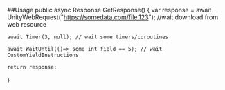 ##Usage
public async Response GetResponse()
{
	var response = await UnityWebRequest("https://somedata.com/file.123"); //wait download from web resource

	await Timer(3, null); // wait some timers/coroutines

	await WaitUntil(()=>_some_int_field == 5); // wait CustomYieldInstructions

	return response;
}